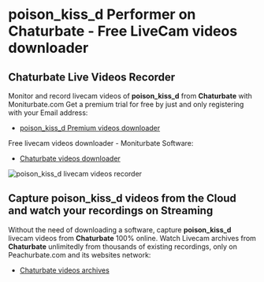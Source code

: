 # poison_kiss_d Performer on Chaturbate - Free LiveCam videos downloader

## Chaturbate Live Videos Recorder

Monitor and record livecam videos of **poison_kiss_d** from **Chaturbate** with Moniturbate.com
Get a premium trial for free by just and only registering with your Email address:
* [poison_kiss_d Premium videos downloader](https://moniturbate.com/request-demo-licence-key.html)

Free livecam videos downloader - Moniturbate Software:
* [Chaturbate videos downloader](https://moniturbate.com/moniturbate-download-software.html)

![poison_kiss_d livecam videos recorder](https://peachurnet.com/templates/moniturbate-software.png)


## Capture poison_kiss_d videos from the Cloud and watch your recordings on Streaming

Without the need of downloading a software, capture **poison_kiss_d** livecam videos from **Chaturbate** 100% online.
Watch Livecam archives from **Chaturbate** unlimitedly from thousands of existing recordings, only on Peachurbate.com and its websites network:
* [Chaturbate videos archives](https://peachurnet.com/)